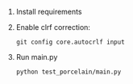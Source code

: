 1. Install requirements

2. Enable clrf correction:

    ```git config core.autocrlf input```

3. Run main.py

    ```python test_porcelain/main.py```

